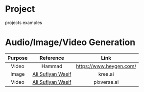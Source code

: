 # Project
projects examples

# Audio/Image/Video Generation

Purpose|Reference|Link
:-:|:-:|:-:
Video|Hammad|https://www.heygen.com/
Image|[Ali Sufiyan Wasif](https://www.instagram.com/reel/C3Aizqyp0l5/)|krea.ai
Video|[Ali Sufiyan Wasif](https://www.instagram.com/reel/C3Aizqyp0l5/)|pixverse.ai

